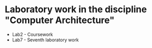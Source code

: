 # Laboratory work in the discipline "Computer Architecture"
* Lab2 - Coursework 
* Lab7 - Seventh laboratory work
